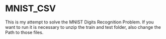 # MNIST_CSV

This is my attempt to solve the MNIST Digits Recognition Problem.
If you want to run it is necessary to unzip the train and test folder, also change the Path to those files.
